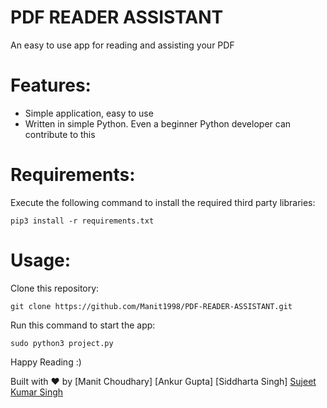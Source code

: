 # PDF READER ASSISTANT
An easy to use app for reading and assisting your PDF

# Features:

* Simple application, easy to use
* Written in simple Python. Even a beginner Python developer can contribute to this

# Requirements:

Execute the following command to install the required third party libraries:<br />

`pip3 install -r requirements.txt`

# Usage:
Clone this repository:

`git clone https://github.com/Manit1998/PDF-READER-ASSISTANT.git`

Run this command to start the app:

`sudo python3 project.py`

Happy Reading :)

Built with ♥ by 
[Manit Choudhary]
[Ankur Gupta]
[Siddharta Singh]
[Sujeet Kumar Singh](https://powerfist01.github.io/)